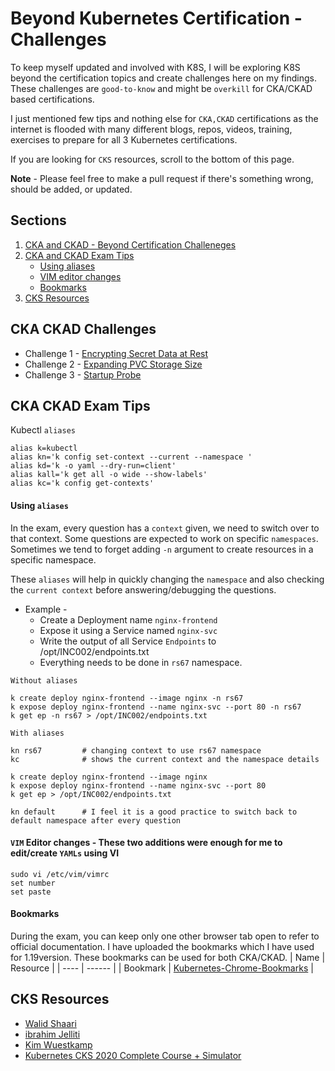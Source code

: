 # Beyond Kubernetes Certification - Challenges

To keep myself updated and involved with K8S, I will be exploring K8S beyond the certification topics and create challenges here on my findings. These challenges are `good-to-know` and might be `overkill`  for CKA/CKAD based certifications.

I just mentioned few tips and nothing else for `CKA,CKAD` certifications as the internet is flooded with many different blogs, repos, videos, training, exercises to prepare for all 3 Kubernetes certifications. 

If you are looking for `CKS` resources, scroll to the bottom of this page.

**Note** - Please feel free to make a pull request if there's something wrong, should be added, or updated.

## Sections
 1. [CKA and CKAD - Beyond Certification Challeneges](https://github.com/sidd-harth/kubernetes#cka-ckad-challenges)
 2. [CKA and CKAD Exam Tips](https://github.com/sidd-harth/kubernetes#cka-ckad-exam-tips)
    - [Using aliases](https://github.com/sidd-harth/kubernetes#using-aliases)
    - [VIM editor changes](https://github.com/sidd-harth/kubernetes#vim-editor-changes)
    - [Bookmarks](https://github.com/sidd-harth/kubernetes#bookmark)
 3. [CKS Resources](https://github.com/sidd-harth/kubernetes#cks-resources)

## CKA CKAD Challenges
- Challenge 1 - [Encrypting Secret Data at Rest](https://github.com/sidd-harth/kubernetes/blob/main/challenges/Encrypting%20Secret%20Data%20at%20Rest.md)
- Challenge 2 - [Expanding PVC Storage Size](https://github.com/sidd-harth/kubernetes/blob/main/challenges/Expanding%20PVC%20Storage%20Size.md)
- Challenge 3 - [Startup Probe](https://github.com/sidd-harth/kubernetes/blob/main/challenges/Startup%20Probe.md)

## CKA CKAD Exam Tips
Kubectl `aliases`
```
alias k=kubectl
alias kn='k config set-context --current --namespace '
alias kd='k -o yaml --dry-run=client'
alias kall='k get all -o wide --show-labels'
alias kc='k config get-contexts'
```
#### Using `aliases`
In the exam, every question has a `context` given, we need to switch over to that context. Some questions are expected to work on specific `namespaces`. Sometimes we tend to forget adding `-n` argument to create resources in a specific namespace. 

These `aliases` will help in quickly changing the `namespace` and also checking the `current context`  before answering/debugging the questions.

- Example -
  - Create a Deployment name `nginx-frontend` 
  - Expose it using a Service named `nginx-svc` 
  - Write the output of all Service `Endpoints` to /opt/INC002/endpoints.txt
  - Everything needs to be done in `rs67` namespace.

`Without aliases`
```
k create deploy nginx-frontend --image nginx -n rs67
k expose deploy nginx-frontend --name nginx-svc --port 80 -n rs67
k get ep -n rs67 > /opt/INC002/endpoints.txt
```
`With aliases`
```
kn rs67         # changing context to use rs67 namespace
kc              # shows the current context and the namespace details

k create deploy nginx-frontend --image nginx
k expose deploy nginx-frontend --name nginx-svc --port 80
k get ep > /opt/INC002/endpoints.txt

kn default      # I feel it is a good practice to switch back to default namespace after every question
```

#### `VIM` Editor changes - These two additions were enough for me to edit/create `YAMLs` using VI
```
sudo vi /etc/vim/vimrc
set number
set paste
```

#### Bookmarks
During the exam, you can keep only one other browser tab open to refer to official documentation. I have uploaded the bookmarks which I have used for 1.19version. These bookmarks can be used for both CKA/CKAD.
| Name | Resource |
| ---- | ------ |
| Bookmark | [Kubernetes-Chrome-Bookmarks](https://github.com/sidd-harth/k8s/blob/main/Kubernetes-Chrome-Bookmarks.html) |

## CKS Resources
  - [Walid Shaari](https://github.com/walidshaari/Certified-Kubernetes-Security-Specialist)
  - [ibrahim Jelliti](https://github.com/ibrahimjelliti/CKSS-Certified-Kubernetes-Security-Specialist)
  - [Kim Wuestkamp](https://wuestkamp.medium.com/kubernetes-cks-full-course-simulator-3893120baa1d)
  - [Kubernetes CKS 2020 Complete Course + Simulator](https://www.udemy.com/course/certified-kubernetes-security-specialist/)
  
